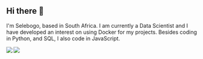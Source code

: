 ## Hi there 👋

I'm Selebogo, based in South Africa. I am currently a Data Scientist and I have developed an interest on using Docker for my projects. Besides coding in Python, and SQL, I also code in JavaScript.

<div position="absolute" left=50%>
<p><img align="left" src="https://github-readme-stats.vercel.app/api/top-langs/?username=scmosoeu&layout=compact&hide=Jupyter%20Notebook&theme=tokyonight&langs_count=6" /></p>

<p><img align="center" src="https://github-readme-stats.vercel.app/api?username=scmosoeu&show_icons=true&theme=tokyonight" /></p>
</div>
